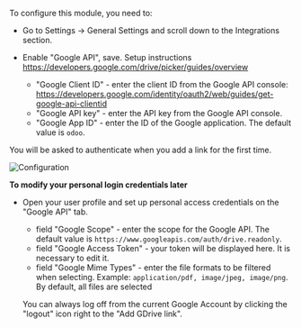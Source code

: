 To configure this module, you need to:

- Go to Settings -> General Settings and scroll down to the Integrations section.

- Enable "Google API", save. Setup instructions https://developers.google.com/drive/picker/guides/overview

  - "Google Client ID" - enter the client ID from the Google API console: https://developers.google.com/identity/oauth2/web/guides/get-google-api-clientid
  - "Google API key" - enter the API key from the Google API console.
  - "Google App ID" - enter the ID of the Google application. The default value is
    `odoo`.

You will be asked to authenticate when you add a link for the first time.

![Configuration](../static/img/google_api_settings.png)

**To modify your personal login credentials later**

- Open your user profile and set up personal access credentials on the "Google
  API" tab.

  - field "Google Scope" - enter the scope for the Google API. The default value is
    `https://www.googleapis.com/auth/drive.readonly`.
  - field "Google Access Token" - your token will be displayed here. It is necessary to
    edit it.
  - field "Google Mime Types" - enter the file formats to be filtered when selecting.
    Example: `application/pdf, image/jpeg, image/png`. By default, all files are
    selected

  You can always log off from the current Google Account by clicking the "logout" icon right to the "Add GDrive link".


